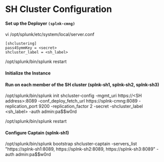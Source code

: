# SH Cluster Configuration

#### Set up the Deployer ```(splnk-cmng)```

vi /opt/splunk/etc/system/local/server.conf

```
[shclustering]
pass4SymmKey = <secret>
shcluster_label = <sh_label>
```

/opt/splunk/bin/splunk restart

#### Initialize the Instance

#### Run on each member of the SH cluster (splnk-sh1, splnk-sh2, splnk-sh3)

/opt/splunk/bin/splunk init shcluster-config -mgmt_uri https://\<SH address\>:8089 -conf_deploy_fetch_url https://splnk-cmng:8089 -replication_port 9200 -replication_factor 2 -secret <secret> -shcluster_label <sh_label> -auth admin:pa$$w0rd
  
/opt/splunk/bin/splunk restart
  
#### Configure Captain (splnk-sh1)
/opt/splunk/bin/splunk bootstrap shcluster-captain -servers_list "https://splnk-sh1:8089, https://splnk-sh2:8089, https://splnk-sh3:8089" -auth admin:pa$$w0rd
  
  

